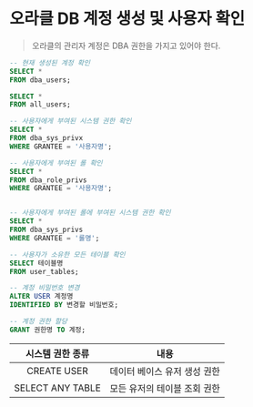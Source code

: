 # 오라클 DB 계정 생성 및 사용자 확인 
> 오라클의 관리자 계정은 DBA 권한을 가지고 있어야 한다.


```sql
-- 현재 생성된 계정 확인
SELECT *
FROM dba_users;

SELECT *
FROM all_users;

-- 사용자에게 부여된 시스템 권한 확인
SELECT *
FROM dba_sys_privx
WHERE GRANTEE = '사용자명';

-- 사용자에게 부여된 롤 확인
SELECT *
FROM dba_role_privs
WHERE GRANTEE = '사용자명';


-- 사용자에게 부여된 롤에 부여된 시스템 권한 확인 
SELECT *
FROM dba_sys_privs
WHERE GRANTEE = '롤명';

-- 사용자가 소유한 모든 테이블 확인
SELECT 테이블명
FROM user_tables;

-- 계정 비밀번호 변경
ALTER USER 계정명 
IDENTIFIED BY 변경할 비밀번호; 

-- 계정 권한 할당
GRANT 권한명 TO 계정;
```

|시스템 권한 종류| 내용 |
|:--:|:--:|
|CREATE USER|데이터 베이스 유저 생성 권한|
|SELECT ANY TABLE|모든 유저의 테이블 조회 권한|



